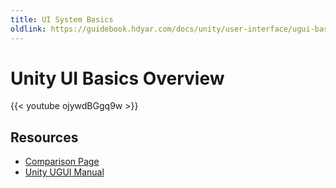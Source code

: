 ```yaml
---
title: UI System Basics
oldlink: https://guidebook.hdyar.com/docs/unity/user-interface/ugui-basics/
---
```


# Unity UI Basics Overview
{{< youtube ojywdBGgq9w >}}

## Resources
- [Comparison Page](https://docs.unity3d.com/Manual/UI-system-compare.html)
- [Unity UGUI Manual](https://docs.unity3d.com/Packages/com.unity.ugui@1.0/manual/UIBasicLayout.html)
